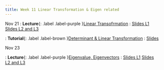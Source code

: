 ```yaml
---
title: Week 11 Linear Transformation & Eigen related
---
```


Nov 21
: **Lecture**{: .label .label-purple }[Linear Transofrmation](#)
  : [Slides L1](https://yijiezcn.github.io/MAT2041-23F/assets/slides/L1/Lec21.pdf)
  [Slides L2 and L3](https://yijiezcn.github.io/MAT2041-23F/assets/slides/L2/Lec21.pdf)

: **Tutorial**{: .label .label-brown }[Determinant & Linear Transformation](#)
  : [Slides](https://yijiezcn.github.io/MAT2041-23F/assets/tutorials/tut10.pdf)

  

Nov 23

: **Lecture**{: .label .label-purple }[Eigenvalue, Eigenvectors](#)
  : [Slides L1](https://yijiezcn.github.io/MAT2041-23F/assets/slides/L1/Lec22.pdf)
  [Slides L2 and L3](https://yijiezcn.github.io/MAT2041-23F/assets/slides/L2/Lec22.pdf)